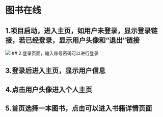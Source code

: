 # 图书在线
## 1.项目启动，进入主页，如用户未登录，显示登录链接，若已经登录，显示用户头像和“退出”链接
<img src="http://ww1.sinaimg.cn/large/007HYXwwly1g7f14ntxozj31e00wsnfo.jpg"/>
## 2.登录页面，输入账号密码可以进行登录

## 3.登录后进入主页，显示用户信息
## 4.点击用户头像进入个人主页

## 5.首页选择一本图书，点击可以进入书籍详情页面

